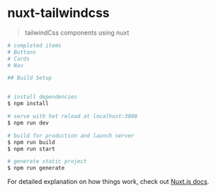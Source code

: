 # nuxt-tailwindcss

> tailwindCss components using nuxt 
```bash
# completed items
# Buttons
# Cards
# Nav

## Build Setup


# install dependencies
$ npm install

# serve with hot reload at localhost:3000
$ npm run dev

# build for production and launch server
$ npm run build
$ npm run start

# generate static project
$ npm run generate
```

For detailed explanation on how things work, check out [Nuxt.js docs](https://nuxtjs.org).
